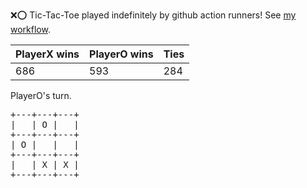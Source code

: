 :x::o: Tic-Tac-Toe played indefinitely by github action runners! See [my workflow](.github/workflows/play.yaml).

|PlayerX wins|PlayerO wins|Ties|
|-|-|-|
|686|593|284|

PlayerO's turn.

<pre>
+---+---+---+
|   | O |   |
+---+---+---+
| O |   |   |
+---+---+---+
|   | X | X |
+---+---+---+
</pre>
